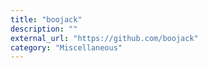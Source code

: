 ```yaml
---
title: "boojack"
description: ""
external_url: "https://github.com/boojack"
category: "Miscellaneous"
---
```

